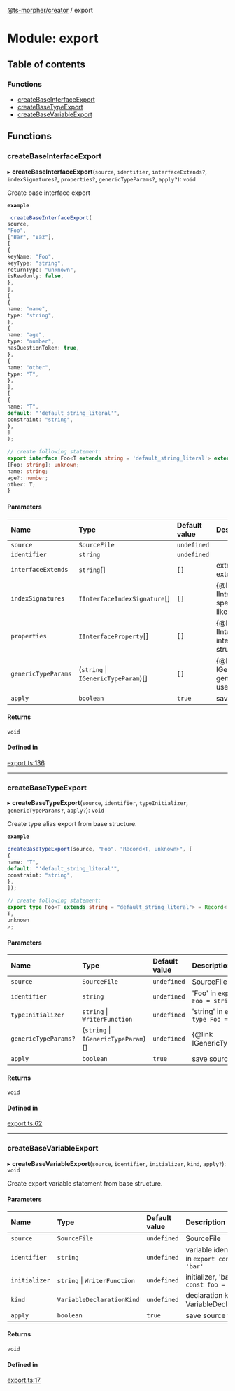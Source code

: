 [@ts-morpher/creator](../README.md) / export

# Module: export

## Table of contents

### Functions

- [createBaseInterfaceExport](export.md#createbaseinterfaceexport)
- [createBaseTypeExport](export.md#createbasetypeexport)
- [createBaseVariableExport](export.md#createbasevariableexport)

## Functions

### createBaseInterfaceExport

▸ **createBaseInterfaceExport**(`source`, `identifier`, `interfaceExtends?`, `indexSignatures?`, `properties?`, `genericTypeParams?`, `apply?`): `void`

Create base interface export

**`example`**
```typescript
 createBaseInterfaceExport(
source,
"Foo",
["Bar", "Baz"],
[
{
keyName: "Foo",
keyType: "string",
returnType: "unknown",
isReadonly: false,
},
],
[
{
name: "name",
type: "string",
},
{
name: "age",
type: "number",
hasQuestionToken: true,
},
{
name: "other",
type: "T",
},
],
[
{
name: "T",
default: "'default_string_literal'",
constraint: "string",
},
]
);

// create following statement:
export interface Foo<T extends string = 'default_string_literal'> extends Bar, Baz {
[Foo: string]: unknown;
name: string;
age?: number;
other: T;
}
```

#### Parameters

| Name | Type | Default value | Description |
| :------ | :------ | :------ | :------ |
| `source` | `SourceFile` | `undefined` |  |
| `identifier` | `string` | `undefined` |  |
| `interfaceExtends` | `string`[] | `[]` | extra interfaces to extend |
| `indexSignatures` | `IInterfaceIndexSignature`[] | `[]` | {@link IInterfaceIndexSignature} specify index-signatures like [key:string]: any |
| `properties` | `IInterfaceProperty`[] | `[]` | {@link IInterfaceProperty} interface properties structure |
| `genericTypeParams` | (`string` \| `IGenericTypeParam`)[] | `[]` | {@link IGenericTypeParam} generic type params to use in interface |
| `apply` | `boolean` | `true` | save source file |

#### Returns

`void`

#### Defined in

[export.ts:136](https://github.com/linbudu599/morpher/blob/387f7fa/packages/creator/src/export.ts#L136)

___

### createBaseTypeExport

▸ **createBaseTypeExport**(`source`, `identifier`, `typeInitializer`, `genericTypeParams?`, `apply?`): `void`

Create type alias export from base structure.

**`example`**
```typescript
createBaseTypeExport(source, "Foo", "Record<T, unknown>", [
{
name: "T",
default: "'default_string_literal'",
constraint: "string",
},
]);

// create following statement:
export type Foo<T extends string = "default_string_literal"> = Record<
T,
unknown
>;
```

#### Parameters

| Name | Type | Default value | Description |
| :------ | :------ | :------ | :------ |
| `source` | `SourceFile` | `undefined` | SourceFile |
| `identifier` | `string` | `undefined` | 'Foo' in `export type Foo = string` |
| `typeInitializer` | `string` \| `WriterFunction` | `undefined` | 'string' in `export type Foo = string` |
| `genericTypeParams?` | (`string` \| `IGenericTypeParam`)[] | `undefined` | {@link IGenericTypeParam} |
| `apply` | `boolean` | `true` | save source file |

#### Returns

`void`

#### Defined in

[export.ts:62](https://github.com/linbudu599/morpher/blob/387f7fa/packages/creator/src/export.ts#L62)

___

### createBaseVariableExport

▸ **createBaseVariableExport**(`source`, `identifier`, `initializer`, `kind`, `apply?`): `void`

Create export variable statement from base structure.

#### Parameters

| Name | Type | Default value | Description |
| :------ | :------ | :------ | :------ |
| `source` | `SourceFile` | `undefined` | SourceFile |
| `identifier` | `string` | `undefined` | variable identifier, 'foo' in `export const foo = 'bar'` |
| `initializer` | `string` \| `WriterFunction` | `undefined` | initializer, 'bar' in `export const foo = 'bar'` |
| `kind` | `VariableDeclarationKind` | `undefined` | declaration kind {@link VariableDeclarationKind} |
| `apply` | `boolean` | `true` | save source file |

#### Returns

`void`

#### Defined in

[export.ts:17](https://github.com/linbudu599/morpher/blob/387f7fa/packages/creator/src/export.ts#L17)
